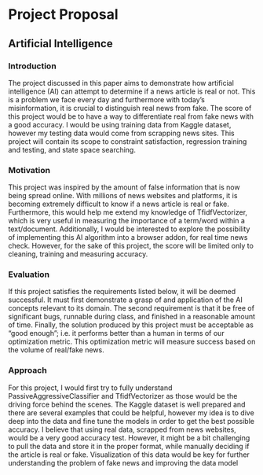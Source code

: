 # Project Proposal
## Artificial Intelligence
### Introduction
The project discussed in this paper aims to demonstrate how artificial intelligence (AI)
can attempt to determine if a news article is real or not. This is a problem we face every day
and furthermore with today’s misinformation, it is crucial to distinguish real news from fake.
The score of this project would be to have a way to differentiate real from fake news with
a good accuracy. I would be using training data from Kaggle dataset, however my testing data
would come from scrapping news sites. This project will contain its scope to constraint
satisfaction, regression training and testing, and state space searching.
### Motivation
This project was inspired by the amount of false information that is now being spread
online. With millions of news websites and platforms, it is becoming extremely difficult to know
if a news article is real or fake. Furthermore, this would help me extend my knowledge of
TfidfVectorizer, which is very useful in measuring the importance of a term/word within a
text/document. Additionally, I would be interested to explore the possibility of implementing this
AI algorithm into a browser addon, for real time news check. However, for the sake of this
project, the score will be limited only to cleaning, training and measuring accuracy.
### Evaluation
If this project satisfies the requirements listed below, it will be deemed successful. It
must first demonstrate a grasp of and application of the AI concepts relevant to its domain. The
second requirement is that it be free of significant bugs, runnable during class, and finished in a
reasonable amount of time. Finally, the solution produced by this project must be acceptable as
“good enough”; i.e. it performs better than a human in terms of our optimization metric. This
optimization metric will measure success based on the volume of real/fake news.
### Approach
For this project, I would first try to fully understand PassiveAggressiveClassifier and
TfidfVectorizer as those would be the driving force behind the scenes. The Kaggle dataset is
well prepared and there are several examples that could be helpful, however my idea is to dive
deep into the data and fine tune the models in order to get the best possible accuracy. I believe
that using real data, scrapped from news websites, would be a very good accuracy test.
However, it might be a bit challenging to pull the data and store it in the proper format, while
manually deciding if the article is real or fake. Visualization of this data would be key for further
understanding the problem of fake news and improving the data model
